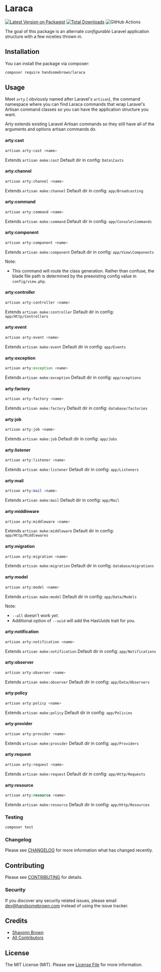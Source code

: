 # Laraca

[![Latest Version on Packagist](https://img.shields.io/packagist/v/handsomebrown/laraca.svg?style=flat-square)](https://packagist.org/packages/handsomebrown/laraca)
[![Total Downloads](https://img.shields.io/packagist/dt/handsomebrown/laraca.svg?style=flat-square)](https://packagist.org/packages/handsomebrown/laraca)
![GitHub Actions](https://github.com/handsomebrown/laraca/actions/workflows/main.yml/badge.svg)

The goal of this package is an alternate _configurable_ Laravel application structure with a few niceties thrown in.

## Installation

You can install the package via composer:

```bash
composer require handsomebrown/laraca
```

## Usage

Meet `arty` ( obviously named after Laravel's `artisan`), the command namespace where you can find Laraca commands that wrap Laravel's Artisan command classes so you can have the application structure you want.

Arty extends existing Laravel Artisan commands so they still have all of the arguments and options artisan commands do.

#### arty:cast

```php
artisan arty:cast <name>
```

Extends `artisan make:cast`
Default dir in config: `Data\Casts`

#### arty:channel

```php
artisan arty:channel <name>
```

Extends `artisan make:channel`
Default dir in config: `app/Broadcasting`

#### arty:command

```php
artisan arty:command <name>
```

Extends `artisan make:command`
Default dir in config: `app/Console\Commands`

#### arty:component

```php
artisan arty:component <name>
```

Extends `artisan make:component`
Default dir in config: `app/View\Components`

Note:

- This command will route the class generation. Rather than confuse, the blade file path is determined by the preexisting config value in `config/view.php`.

#### arty:controller

```php
artisan arty:controller <name>
```

Extends `artisan make:controller`
Default dir in config: `app/Http/Controllers`

#### arty:event

```php
artisan arty:event <name>
```

Extends `artisan make:event`
Default dir in config: `app/Events`

#### arty:exception

```php
artisan arty:exception <name>
```

Extends `artisan make:exception`
Default dir in config: `app/xceptions`

#### arty:factory

```php
artisan arty:factory <name>
```

Extends `artisan make:factory`
Default dir in config: `database/factories`

#### arty:job

```php
artisan arty:job <name>
```

Extends `artisan make:job`
Default dir in config: `app/Jobs`

#### arty:listener

```php
artisan arty:listener <name>
```

Extends `artisan make:listener`
Default dir in config: `app/Listeners`

#### arty:mail

```php
artisan arty:mail <name>
```

Extends `artisan make:mail`
Default dir in config: `app/Mail`

#### arty:middleware

```php
artisan arty:middleware <name>
```

Extends `artisan make:middleware`
Default dir in config: `app/Http/Middlewares`

#### arty:migration

```php
artisan arty:migration <name>
```

Extends `artisan make:migration`
Default dir in config: `database/migrations`

#### arty:model

```php
artisan arty:model <name>
```

Extends `artisan make:model`
Default dir in config: `app/Data/Models`

Note:

- `--all` doesn't work _yet_.
- Additional option of `--uuid` will add the HasUuids trait for you.

#### arty:notification

```php
artisan arty:notification <name>
```

Extends `artisan make:notification`
Default dir in config: `app/Notifications`

#### arty:observer

```php
artisan arty:observer <name>
```

Extends `artisan make:observer`
Default dir in config: `app/Data/Observers`

#### arty:policy

```php
artisan arty:policy <name>
```

Extends `artisan make:policy`
Default dir in config: `app/Policies`

#### arty:provider

```php
artisan arty:provider <name>
```

Extends `artisan make:provider`
Default dir in config: `app/Providers`

#### arty:request

```php
artisan arty:request <name>
```

Extends `artisan make:request`
Default dir in config: `app/Http/Requests`

#### arty:resource

```php
artisan arty:resource <name>
```

Extends `artisan make:resource`
Default dir in config: `app/Http/Resources`

### Testing

```bash
composer test
```

### Changelog

Please see [CHANGELOG](CHANGELOG.md) for more information what has changed recently.

## Contributing

Please see [CONTRIBUTING](CONTRIBUTING.md) for details.

### Security

If you discover any security related issues, please email dev@handsomebrown.com instead of using the issue tracker.

## Credits

- [Shavonn Brown](https://github.com/handsomebrown)
- [All Contributors](../../contributors)

## License

The MIT License (MIT). Please see [License File](LICENSE.md) for more information.
